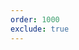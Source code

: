 ```yaml
---
order: 1000
exclude: true
---
```


<script>
(function() {
  var fallbackUrl = 'https://github.com/zapier/zapier-platform/blob/master/packages/schema/docs/build/schema.md';
  var hash = window.location.hash;
  var hashParts, newAnchor, version;
  if (hash) {
    hashParts = window.location.hash.split('@');
    if (hashParts.length === 2) {
      newAnchor = hashParts[0];
      version = hashParts[1];
      window.location.assign(`https://github.com/zapier/zapier-platform/blob/zapier-platform-schema@${version}/packages/schema/docs/build/schema.md${newAnchor}`);
    } else {
      window.location.assign(fallbackUrl);
    }
  } else {
    window.location.assign(fallbackUrl);
  }
})();
</script>
